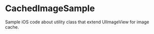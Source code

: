 CachedImageSample
=================

Sample iOS code about utility class that extend UIImageView for image cache.
